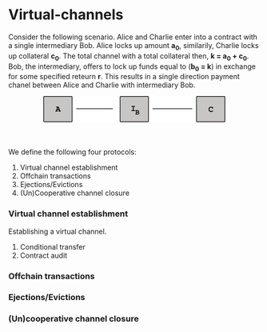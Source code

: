 # Virtual-channels

Consider the following scenario. Alice and Charlie enter into a contract with a single intermediary Bob. Alice locks up amount **a<sub>0</sub>**, similarily, Charlie locks up collateral **c<sub>0</sub>**. The total channel   with a total collateral then, **k = a<sub>0</sub> + c<sub>0</sub>**. Bob, the intermediary, offers to lock up funds equal to (**b<sub>0</sub> = k**) in exchange for some specified reteurn **r**. This results in a single direction payment chanel between Alice and Charlie with intermediary Bob.

<center>
<img src="docs/images/overview.png">
</center>
<br></br>

We define the following four protocols:

1. Virtual channel establishment
2. Offchain transactions
3. Ejections/Evictions
4. (Un)Cooperative channel closure



### Virtual channel establishment

Establishing a virtual channel.

  1. Conditional transfer
  2. Contract audit



### Offchain transactions

### Ejections/Evictions

### (Un)cooperative channel closure
